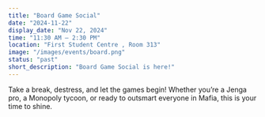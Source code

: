 ```yaml
---
title: "Board Game Social"
date: "2024-11-22" 
display_date: "Nov 22, 2024"
time: "11:30 AM – 2:30 PM"
location: "First Student Centre , Room 313"
image: "/images/events/board.png"
status: "past"
short_description: "Board Game Social is here!"
---
```


Take a break, destress, and let the games begin! Whether you’re a Jenga pro, a Monopoly tycoon, or ready to outsmart everyone in Mafia, this is your time to shine.